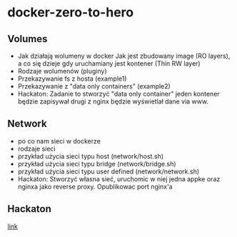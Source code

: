 # docker-zero-to-hero

## Volumes
- Jak działają wolumeny w docker
Jak jest zbudowany image (RO layers), a co się dzieje gdy uruchamiany jest kontener (Thin RW layer)
- Rodzaje wolumenów (pluginy)
- Przekazywanie fs z hosta (example1)
- Przekazywanie z "data only containers" (example2)
- Hackaton: Zadanie to stworzyć "data only container" jeden kontener będzie zapisywał drugi z nginx będzie wyświetlał dane via www.

## Network
- po co nam sieci w dockerze
- rodzaje sieci
- przykład użycia sieci typu host (network/host.sh)
- przykład użycia sieci typu bridge (network/bridge.sh)
- przykład użycia sieci typu user defined (network/network.sh)
- Hackaton: Stworzyć własna sieć, uruchomic w niej jedna appke oraz nginxa jako reverse proxy. Opublikowac port nginx'a

## Hackaton
[link](Hackaton.md)
